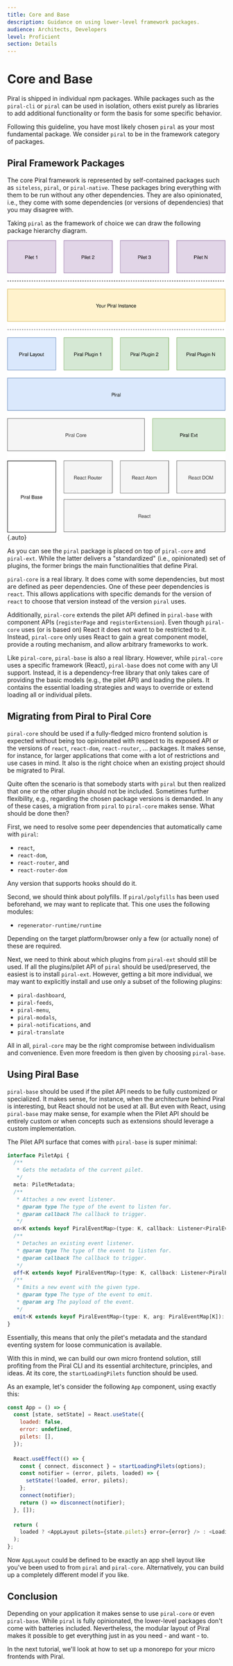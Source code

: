 ```yaml
---
title: Core and Base
description: Guidance on using lower-level framework packages.
audience: Architects, Developers
level: Proficient
section: Details
---
```


# Core and Base

Piral is shipped in individual npm packages. While packages such as the `piral-cli` or `piral` can be used in isolation, others exist purely as libraries to add additional functionality or form the basis for some specific behavior.

Following this guideline, you have most likely chosen `piral` as your most fundamental package. We consider `piral` to be in the framework category of packages.

## Piral Framework Packages

The core Piral framework is represented by self-contained packages such as `siteless`, `piral`, or `piral-native`. These packages bring everything with them to be run without any other dependencies. They are also opinionated, i.e., they come with some dependencies (or versions of dependencies) that you may disagree with.

Taking `piral` as the framework of choice we can draw the following package hierarchy diagram.

![Piral Package Hierarchy Diagram](../diagrams/blocks.svg){.auto}

As you can see the `piral` package is placed on top of `piral-core` and `piral-ext`. While the latter delivers a "standardized" (i.e., opinionated) set of plugins, the former brings the main functionalities that define Piral.

`piral-core` is a real library. It does come with some dependencies, but most are defined as peer dependencies. One of these peer dependencies is `react`. This allows applications with specific demands for the version of `react` to choose that version instead of the version `piral` uses.

Additionally, `piral-core` extends the pilet API defined in `piral-base` with component APIs (`registerPage` and `registerExtension`). Even though `piral-core` uses (or is based on) React it does not want to be restricted to it. Instead, `piral-core` only uses React to gain a great component model, provide a routing mechanism, and allow arbitrary frameworks to work.

Like `piral-core`, `piral-base` is also a real library. However, while `piral-core` uses a specific framework (React), `piral-base` does not come with any UI support. Instead, it is a dependency-free library that only takes care of providing the basic models (e.g., the pilet API) and loading the pilets. It contains the essential loading strategies and ways to override or extend loading all or individual pilets.

## Migrating from Piral to Piral Core

`piral-core` should be used if a fully-fledged micro frontend solution is expected without being too opinionated with respect to its exposed API or the versions of `react`, `react-dom`, `react-router`, ... packages. It makes sense, for instance, for larger applications that come with a lot of restrictions and use cases in mind. It also is the right choice when an existing project should be migrated to Piral.

Quite often the scenario is that somebody starts with `piral` but then realized that one or the other plugin should not be included. Sometimes further flexibility, e.g., regarding the chosen package versions is demanded. In any of these cases, a migration from `piral` to `piral-core` makes sense. What should be done then?

First, we need to resolve some peer dependencies that automatically came with `piral`:

- `react`,
- `react-dom`,
- `react-router`, and
- `react-router-dom`

Any version that supports hooks should do it.

Second, we should think about polyfills. If `piral/polyfills` has been used beforehand, we may want to replicate that. This one uses the following modules:

- `regenerator-runtime/runtime`

Depending on the target platform/browser only a few (or actually none) of these are required.

Next, we need to think about which plugins from `piral-ext` should still be used. If all the plugins/pilet API of `piral` should be used/preserved, the easiest is to install `piral-ext`. However, getting a bit more individual, we may want to explicitly install and use only a subset of the following plugins:

- `piral-dashboard`,
- `piral-feeds`,
- `piral-menu`,
- `piral-modals`,
- `piral-notifications`, and
- `piral-translate`

All in all, `piral-core` may be the right compromise between individualism and convenience. Even more freedom is then given by choosing `piral-base`.

## Using Piral Base

`piral-base` should be used if the pilet API needs to be fully customized or specialized. It makes sense, for instance, when the architecture behind Piral is interesting, but React should not be used at all. But even with React, using `piral-base` may make sense, for example when the Pilet API should be entirely custom or when concepts such as extensions should leverage a custom implementation.

The Pilet API surface that comes with `piral-base` is super minimal:

```ts
interface PiletApi {
  /**
   * Gets the metadata of the current pilet.
   */
  meta: PiletMetadata;
  /**
   * Attaches a new event listener.
   * @param type The type of the event to listen for.
   * @param callback The callback to trigger.
   */
  on<K extends keyof PiralEventMap>(type: K, callback: Listener<PiralEventMap[K]>): PiletApi;
  /**
   * Detaches an existing event listener.
   * @param type The type of the event to listen for.
   * @param callback The callback to trigger.
   */
  off<K extends keyof PiralEventMap>(type: K, callback: Listener<PiralEventMap[K]>): PiletApi;
  /**
   * Emits a new event with the given type.
   * @param type The type of the event to emit.
   * @param arg The payload of the event.
   */
  emit<K extends keyof PiralEventMap>(type: K, arg: PiralEventMap[K]): PiletApi;
}
```

Essentially, this means that only the pilet's metadata and the standard eventing system for loose communication is available.

With this in mind, we can build our own micro frontend solution, still profiting from the Piral CLI and its essential architecture, principles, and ideas. At its core, the `startLoadingPilets` function should be used.

As an example, let's consider the following `App` component, using exactly this:

```js
const App = () => {
  const [state, setState] = React.useState({
    loaded: false,
    error: undefined,
    pilets: [],
  });

  React.useEffect(() => {
    const { connect, disconnect } = startLoadingPilets(options);
    const notifier = (error, pilets, loaded) => {
      setState(!loaded, error, pilets);
    };
    connect(notifier);
    return () => disconnect(notifier);
  }, []);

  return (
    loaded ? <AppLayout pilets={state.pilets} error={error} /> : <LoadingSpinner />
  );
};
```

Now `AppLayout` could be defined to be exactly an app shell layout like you've been used to from `piral` and `piral-core`. Alternatively, you can build up a completely different model if you like.

## Conclusion

Depending on your application it makes sense to use `piral-core` or even `piral-base`. While `piral` is fully opinionated, the lower-level packages don't come with batteries included. Nevertheless, the modular layout of Piral makes it possible to get everything just in as you need - and want - to.

In the next tutorial, we'll look at how to set up a monorepo for your micro frontends with Piral.
